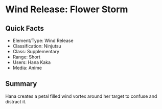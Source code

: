 # Wind Release: Flower Storm

## Quick Facts
- Element/Type: Wind Release
- Classification: Ninjutsu
- Class: Supplementary
- Range: Short
- Users: Hana Kaka
- Media: Anime

## Summary
Hana creates a petal filled wind vortex around her target to confuse and distract it.
